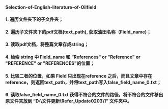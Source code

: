 #### Selection-of-English-literature-of-Oilfield

#### 1.  遍历文件夹下的子文件夹；
#### 2.  遍历子文件夹下的pdf文档(text_path), 获取油田名称（Field_name)；
#### 3.  读取pdf文档，将整篇文章存成string；
#### 4.  检索 string 中 Field_name 和 “References" or "Reference" or "REFERENCE" or "REFERENCES"的位置；
#### 5.  比较二者的位置，如果 Field 只出现在reference 之后，而且文章中存在reference，则返回text_path，并将text_path写入false_field_name_0.txt；
#### 6.  读取false_field_name_0.txt 获得不符合的文件的路径，将不符合的文件移出原文件夹放到 “D:\文件更新\Refer_Update0203\1” 文件夹中。
